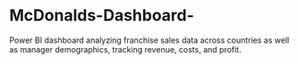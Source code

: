 # McDonalds-Dashboard-
Power BI dashboard analyzing franchise sales data across countries as well as manager demographics, tracking revenue, costs, and profit.
